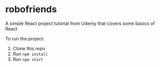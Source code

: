 # robofriends
A simple React project tutorial from Udemy that covers some basics of React

To run the project:

1. Clone this repo
2. Run `npm install`
3. Run `npm start`
